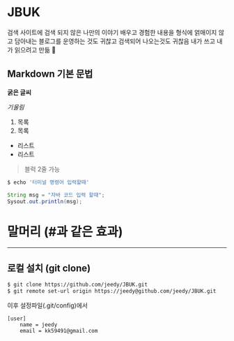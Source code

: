 # JBUK

검색 사이트에 검색 되지 않은 나만의 이야기
배우고 경험한 내용을 형식에 얽매이지 않고 담아내는
블로그를 운영하는 것도 귀찮고 검색되어 나오는것도 귀찮음
내가 쓰고 내가 읽으려고 만듦 :dromedary_camel:

## Markdown 기본 문법

**굵은 글씨**

*기울림*

1. 목록
1. 목록

- 리스트
- 리스트

> 블럭
2줄 가능

```bash
$ echo '터미널 명령어 입력할때'
```

```java
String msg = "자바 코드 입력 할때";
Sysout.out.println(msg);
```

말머리 (#과 같은 효과)
======

----

## 로컬 설치 (git clone)
```bash
$ git clone https://github.com/jeedy/JBUK.git
$ git remote set-url origin https://jeedy@github.com/jeedy/JBUK.git
```
이후 설정파일(.git/config)에서 
```
[user]
	name = jeedy
	email = kk59491@gmail.com
```